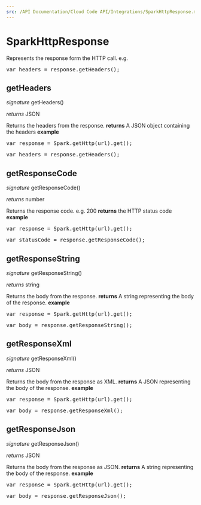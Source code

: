 ```yaml
---
src: /API Documentation/Cloud Code API/Integrations/SparkHttpResponse.md
---
```


# SparkHttpResponse

Represents the response form the HTTP call.
e.g.
<pre rel="highlighter" code-brush="js" contenteditable="false">var headers = response.getHeaders();</pre>


## getHeaders

_signature_ getHeaders()</p>
_returns_ JSON</p>

Returns the headers from the response.
<b>returns</b>
A JSON object containing the headers
<b>example</b>
<pre rel="highlighter" code-brush="js" contenteditable="false">var response = Spark.getHttp(url).get();</pre>
<pre rel="highlighter" code-brush="js" contenteditable="false">var headers = response.getHeaders();</pre>

## getResponseCode

_signature_ getResponseCode()</p>
_returns_ number</p>

Returns the response code.
e.g. 200
<b>returns</b>
the HTTP status code
<b>example</b>
<pre rel="highlighter" code-brush="js" contenteditable="false">var response = Spark.getHttp(url).get();</pre>
<pre rel="highlighter" code-brush="js" contenteditable="false">var statusCode = response.getResponseCode();</pre>

## getResponseString

_signature_ getResponseString()</p>
_returns_ string</p>

Returns the body from the response.
<b>returns</b>
A string representing the body of the response.
<b>example</b>
<pre rel="highlighter" code-brush="js" contenteditable="false">var response = Spark.getHttp(url).get();</pre>
<pre rel="highlighter" code-brush="js" contenteditable="false">var body = response.getResponseString();</pre>

## getResponseXml

_signature_ getResponseXml()</p>
_returns_ JSON</p>

Returns the body from the response as XML.
<b>returns</b>
A JSON representing the body of the response.
<b>example</b>
<pre rel="highlighter" code-brush="js" contenteditable="false">var response = Spark.getHttp(url).get();</pre>
<pre rel="highlighter" code-brush="js" contenteditable="false">var body = response.getResponseXml();</pre>

## getResponseJson

_signature_ getResponseJson()</p>
_returns_ JSON</p>

Returns the body from the response as JSON.
<b>returns</b>
A string representing the body of the response.
<b>example</b>
<pre rel="highlighter" code-brush="js" contenteditable="false">var response = Spark.getHttp(url).get();</pre>
<pre rel="highlighter" code-brush="js" contenteditable="false">var body = response.getResponseJson();</pre>
